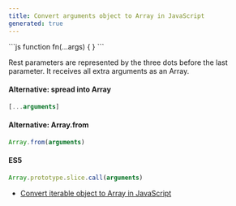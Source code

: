 ```yaml
---
title: Convert arguments object to Array in JavaScript
generated: true
---
```


<div markdown="1" class="ans">
```js
function fn(...args) {
}
```
</div>

Rest parameters are represented by the three dots before the last parameter.
It receives all extra arguments as an Array.

#### Alternative: spread into Array

```js
[...arguments]
```

#### Alternative: Array.from

```js
Array.from(arguments)
```

#### ES5

```js
Array.prototype.slice.call(arguments)
```

- [Convert iterable object to Array in JavaScript](en-US/javascript/convert-iterable-object-to-array.md)
